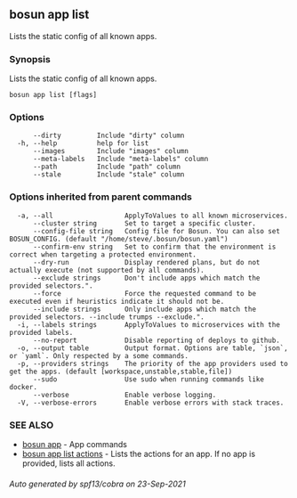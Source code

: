 ## bosun app list

Lists the static config of all known apps.

### Synopsis

Lists the static config of all known apps.

```
bosun app list [flags]
```

### Options

```
      --dirty         Include "dirty" column
  -h, --help          help for list
      --images        Include "images" column
      --meta-labels   Include "meta-labels" column
      --path          Include "path" column
      --stale         Include "stale" column
```

### Options inherited from parent commands

```
  -a, --all                  ApplyToValues to all known microservices.
      --cluster string       Set to target a specific cluster.
      --config-file string   Config file for Bosun. You can also set BOSUN_CONFIG. (default "/home/steve/.bosun/bosun.yaml")
      --confirm-env string   Set to confirm that the environment is correct when targeting a protected environment.
      --dry-run              Display rendered plans, but do not actually execute (not supported by all commands).
      --exclude strings      Don't include apps which match the provided selectors.".
      --force                Force the requested command to be executed even if heuristics indicate it should not be.
      --include strings      Only include apps which match the provided selectors. --include trumps --exclude.".
  -i, --labels strings       ApplyToValues to microservices with the provided labels.
      --no-report            Disable reporting of deploys to github.
  -o, --output table         Output format. Options are table, `json`, or `yaml`. Only respected by a some commands.
  -p, --providers strings    The priority of the app providers used to get the apps. (default [workspace,unstable,stable,file])
      --sudo                 Use sudo when running commands like docker.
      --verbose              Enable verbose logging.
  -V, --verbose-errors       Enable verbose errors with stack traces.
```

### SEE ALSO

* [bosun app](bosun_app.md)	 - App commands
* [bosun app list actions](bosun_app_list_actions.md)	 - Lists the actions for an app. If no app is provided, lists all actions.

###### Auto generated by spf13/cobra on 23-Sep-2021
